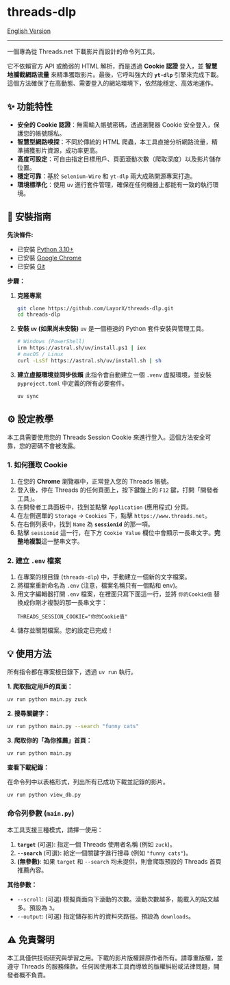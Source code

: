 # threads-dlp

[English Version](./README.en.md)

---

一個專為從 Threads.net 下載影片而設計的命令列工具。

它不依賴官方 API 或脆弱的 HTML 解析，而是透過 **Cookie 認證** 登入，並 **智慧地攔截網路流量** 來精準獲取影片。最後，它呼叫強大的 **`yt-dlp`** 引擎來完成下載。這個方法確保了在高動態、需要登入的網站環境下，依然能穩定、高效地運作。

## ✨ 功能特性

- **安全的 Cookie 認證**：無需輸入帳號密碼，透過瀏覽器 Cookie 安全登入，保護您的帳號隱私。
- **智慧型網路嗅探**：不同於傳統的 HTML 爬蟲，本工具直接分析網路流量，精準捕獲影片資源，成功率更高。
- **高度可設定**：可自由指定目標用戶、頁面滾動次數（爬取深度）以及影片儲存位置。
- **穩定可靠**：基於 `Selenium-Wire` 和 `yt-dlp` 兩大成熟開源專案打造。
- **環境標準化**：使用 `uv` 進行套件管理，確保在任何機器上都能有一致的執行環境。

## 🚀 安裝指南

**先決條件:**
- 已安裝 [Python 3.10+](https://www.python.org/downloads/)
- 已安裝 [Google Chrome](https://www.google.com/chrome/)
- 已安裝 [Git](https://git-scm.com/downloads/)

**步驟：**

1.  **克隆專案**
    ```bash
    git clone https://github.com/LayorX/threads-dlp.git
    cd threads-dlp
    ```

2.  **安裝 `uv` (如果尚未安裝)**
    `uv` 是一個極速的 Python 套件安裝與管理工具。
    ```bash
    # Windows (PowerShell)
    irm https://astral.sh/uv/install.ps1 | iex
    # macOS / Linux
    curl -LsSf https://astral.sh/uv/install.sh | sh
    ```

3.  **建立虛擬環境並同步依賴**
    此指令會自動建立一個 `.venv` 虛擬環境，並安裝 `pyproject.toml` 中定義的所有必要套件。
    ```bash
    uv sync
    ```

## ⚙️ 設定教學

本工具需要使用您的 Threads Session Cookie 來進行登入。這個方法安全可靠，您的密碼不會被洩露。

### 1. 如何獲取 Cookie

1.  在您的 **Chrome** 瀏覽器中，正常登入您的 Threads 帳號。
2.  登入後，停在 Threads 的任何頁面上，按下鍵盤上的 `F12` 鍵，打開「開發者工具」。
3.  在開發者工具面板中，找到並點擊 `Application` (應用程式) 分頁。
4.  在左側選單的 `Storage` -> `Cookies` 下，點擊 `https://www.threads.net`。
5.  在右側列表中，找到 `Name` 為 **`sessionid`** 的那一項。
6.  點擊 `sessionid` 這一行，在下方 `Cookie Value` 欄位中會顯示一長串文字。**完整地複製**這一整串文字。

### 2. 建立 `.env` 檔案

1.  在專案的根目錄 (`threads-dlp`) 中，手動建立一個新的文字檔案。
2.  將檔案重新命名為 `.env` (注意，檔案名稱只有一個點和 env)。
3.  用文字編輯器打開 `.env` 檔案，在裡面只寫下面這一行，並將 `你的Cookie值` 替換成你剛才複製的那一長串文字：
    ```
    THREADS_SESSION_COOKIE="你的Cookie值"
    ```
4.  儲存並關閉檔案。您的設定已完成！

## 💡 使用方法

所有指令都在專案根目錄下，透過 `uv run` 執行。

**1. 爬取指定用戶的頁面：**
```bash
uv run python main.py zuck
```

**2. 搜尋關鍵字：**
```bash
uv run python main.py --search "funny cats"
```

**3. 爬取你的「為你推薦」首頁：**
```bash
uv run python main.py
```

**查看下載紀錄：**

在命令列中以表格形式，列出所有已成功下載並記錄的影片。
```bash
uv run python view_db.py
```

### 命令列參數 (`main.py`)

本工具支援三種模式，請擇一使用：

1.  **`target`** (可選): 指定一個 Threads 使用者名稱 (例如 `zuck`)。
2.  **`--search`** (可選): 給定一個關鍵字進行搜尋 (例如 `"funny cats"`)。
3.  **(無參數)**: 如果 `target` 和 `--search` 均未提供，則會爬取預設的 Threads 首頁推薦內容。

**其他參數：**

- `--scroll`: (可選) 模擬頁面向下滾動的次數。滾動次數越多，能載入的貼文越多。預設為 `3`。
- `--output`: (可選) 指定儲存影片的資料夾路徑。預設為 `downloads`。

## ⚠️ 免責聲明

本工具僅供技術研究與學習之用。下載的影片版權歸原作者所有。請尊重版權，並遵守 Threads 的服務條款。任何因使用本工具而導致的版權糾紛或法律問題，開發者概不負責。
